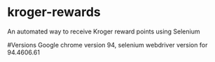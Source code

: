 # kroger-rewards
An automated way to receive Kroger reward points using Selenium


#Versions
Google chrome version 94, selenium webdriver version for 94.4606.61
